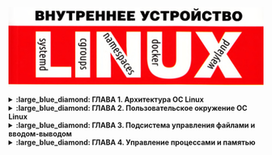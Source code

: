 <p align="center">
<img src="https://github.com/ikozhuhar/ketov/blob/main/img/ketov-linux.png">
</p>

<details>
<p><summary><b> :large_blue_diamond: ГЛАВА 1. Архитектура ОС Linux</b></summary></p>

Архитектура ОС Linux состоит из трех уровней: **Уровень пользователя**, **Уровень Ядра** и **Аппаратный уровень**. Два главных режима работы: `kernel space` и `user space`. Главное отличие между уровнем пользователя и ядра состоит в привилегиях доступа к аппаратных ресурсам памяти и устройствам ввода-вывода, к которым разрешен полный доступ из режи­ма ядра и ограниченный доступ из режима пользователя.



#### :diamond_shape_with_a_dot_inside: _Компоненты User Space_

**Kernel space** обеспечивает распределение ресурсов между пользователями и предоставляет базовый интерфейс для доступ к ресурсам.

Функции ядра доступны в **user mode** с помощью системных вызовов. **Системные вызовы** выполняются в ядре, а вызывается из **user space** с помощью библиотеки **libc.so**. 

Функции выполняющиеся в **user space** доступны с помощью библиотечных вызовов и выполняются в самих библиотеках, например, **libz.so** и  **libbz2.so**



#### :diamond_shape_with_a_dot_inside: _Компоненты Ядра_

Компоненты Ядра в основном обеспечивают распределение ресурсов, что приводит к появлению **менеджеров** или под­систем управления _процессов_, _памяти_, _ввода-вывода_ и _менеджера файловой системы_.

- **Менеджер (подсистема) процессов** распределяет время ЦП между выполняющимися задачами.

- **Менеджер (подсистема) ввода-вывода** распределяет доступ к устройствам ввода-вывода между процессоми.

- **Менеджер (подсистема) памяти** распределяет пространство ОЗУ между процессами.

- **Файловый (подсистема) Менеджер** предоставляет процессам интерфейс файлового доступа к дискам (hdd). **Особое значение** менеджера файлов состоит в том, что с помощью файлового интерфейса процессам предоставляется доступ к другим подсистемам. Например, доступ к CD/DVD-накопителя через `/dev/sr0`, к мыши через `/dev/input/mouse`. Доступ к физ памяти через /dev/mem, доступ процессов к страницам памяти друг друга через `/proc/PID/mem`, а доступ к обнаруженным Ядром устройств через псевдофайловую систему `sysfs` каталога `/sys`.

Кроме указанных задач все менеджеры в совокупности предоставляют процессам средства межпроцессорного взаимодействия, такие как **сигналы**, **каналы**, **сокеты** и **разделяемая память**.



#### :diamond_shape_with_a_dot_inside: _Аппаратный уровень_

**Аппаратный уровень** состоит из всех периферийных устройств, таких как оперативная память, жесткий диск, процессор и т.д.



#### :diamond_shape_with_a_dot_inside: _Трассировка системных и библиотечных вызовов_

Для наблюдения за обращениями программ к услугам ядера, т. е. за системными вызовами, служит утилита `strace`, предна­значенная для трассировки — построения трасс выполнения той или иной программы.

![image](https://github.com/user-attachments/assets/b737c689-cfc7-49db-93cd-9d501537e0f0)



#### :diamond_shape_with_a_dot_inside: _Резюме_

Архитектура ОС Linux состоит из трех уровней: уровня пользователя, уровня ядра и аппаратного уровня. Уровни взаимодействуют между собой с помощью интерфейсов. В качестве интерфейса между уровнем пользователя и уровнем ядра выступают - **системные вызовы**. Они позволяют программам выполнять низкоуровневые операции, которые требуют привилегий ядра.

**Примеры системных вызовов:**

**Файловые операции**: open() (открытие файла), read() (чтение данных из файла), write() (запись данных в файл), close() (закрытие файла).  
**Процессные операции**: fork() (создание нового процесса путём клонирования текущего процесса), exec() (замена текущего процесса новым процессом), wait() (ожидание завершения дочернего процесса).  
**Операции с памятью**: brk() (изменение размера сегмента данных процесса), mmap() (отображение файлов или устройств в память).  
**Сетевые операции**: socket() (создание нового сокета), bind() (привязка сокета к адресу), listen() (ожидание соединений на сокете), accept() (принятие входящего соединения).

Интерфейсом между уровнем ядра и аппаратным уровнем выступают **драйверы устройств**. Ядро обрабатывает аппаратные прерывания, сигналы, поступающие от периферии, процессора, памяти и так далее. Кроме того, **система управления устройствами** на уровне ядра действует как низкоуровневый интерфейс между оборудованием и операционной системой.

![image](https://github.com/user-attachments/assets/d8cda107-d0c9-4377-93d7-7f70d5fd13a3)
![image](https://github.com/user-attachments/assets/65ec448f-06e7-4233-a62c-4e3f927dbf5b)
![image](https://github.com/user-attachments/assets/9ec41b9e-aef4-48fb-b026-068bc4871735)

</details>





<details>
<p><summary><b> :large_blue_diamond: ГЛАВА 2. Пользовательское окружение ОС Linux</b></summary></p>

На персональных ПК, для взаимодействия с пользователем используется клавиатура, видео-адаптер и монитор, которые формируют консоль. Консоль используется драйвером виртуальных интерфейсов для организации нескольких физических терминалов.

Узнать имя текущего терминала (а точнее, имя спец файла устройства) можно командой `tty`, а список всех терминальных входов пользователей - команды `users`, `who`, `w`.

![image](https://github.com/user-attachments/assets/f2ee75e7-aa0e-4f72-98d2-193ef98d287b)
![image](https://github.com/user-attachments/assets/865566e4-7a8f-40fe-9126-f8bb68870b40)

### [:diamond_shape_with_a_dot_inside:](#toc) Пользователи и группы

```ruby
finger ikozhuhar
```

![image](https://github.com/user-attachments/assets/5cba7054-6762-47c1-8386-d48d57eec97b)

</details>






<details>
<p><summary><b> :large_blue_diamond: ГЛАВА 3. Подсистема управления файлами и вводом-выводом</b></summary></p>

Linux, базируются на одной универсальной идее о том, что информация есть файл, откуда бы эта информация в систему ни поступала. При помощи файлов обеспечивается доступ к информации на устройствах хранения, к информации с устройств связи принимаемой в реальном времени, информации из любых других источников.

- **Одни файлы обеспечивают доступ к информации**, хранимой на разнообразных носителях: магнитных дисках и дискетах, оптических CD/DVD/BD, твердотельных «дисках» и пр.
- **Другие файлы обеспечивают доступ к информации**, поступающей из/в устройств ввода-вывода — клавиатур, манипуляторов «мышь», тачпадов, сенсорных экранов, последовательных и параллельных портов, видеокамер, звуковых карт и пр.
- **Особенные файлы обеспечивают доступ к информации** о сущностях ядра операционной системы (процессы, нити, модули, драйвера и пр.).

<br/>

### [:diamond_shape_with_a_dot_inside:](#toc) 3.1 Путевые имена файлов

Например, 
- Каталог `/bin (binary)` предназначен для системных программ общего назначения.
- Каталог `/usr/bin` - предназначен для прикладных программ общего назначения.
- Каталог `/usr/local/bin` - предназначен для локально установленных прикладных программ общего назначения, а каталог `bin` внутри домашних каталогов пользователей - для программ персонального назначения.
- Каталоги `/sbin`, `/usr/sbin`, `/usr/local/sbin` - предназначены для программ системного администрирования, системных прикладных, и локально установленных. Расшифровываются каталоги как `superuser binary`.
- Каталог `/home` является контейнером домашних каталогов пользователей.
- Каталог `/var` предназначен для динамических данных таких как логи и почта, а каталог `/tmp` для временных файлов.
- Каталоги `/dev`, `/proc`, `/sys` содержат специальные файлы устройств и файлы псевдофайловых систем `proc` и `sysfs`

<br />

### [:diamond_shape_with_a_dot_inside:](#toc) 3.2 Типы файлов

Файлы различаются по типам указывающим источник информации:

- **Обычные файлы** и каталоги обеспечивают хранение информации на разных носителях.
- **Специальные файлы** позволяют обмениватся информацией с разными аппаратными устройствами ввода-вывода.
- **Именнованые каналы и файловые сокеты** предназначены для обмена информацией между процессом одной программы и процессами других программ.

Символом `-` обозначается обычный файл, символом `b` или `с` — специальные файлы блочного (`block`) или символьного (`character`) устройства, символом `р` — именованный канал (`pipe`), символом `s` - сокет (socket), а символом `I` — символическая ссылка (`link`).

**Обычные файлы** хранят в себе пользовательскую информацию: текст, изображения, звук, видео и прочие данные в виде набора байтов.

```ruby
file /usr/share/man/man1/file.1.gz
file 72fc0484-9d38-4743-a48f-97bcf4caf061.jpeg
```

![image](https://github.com/user-attachments/assets/caf8ff09-ac5a-4b17-9c42-5e93cb4a342c)


**Каталоги** в отличии от файлов содержат в себе таблицу имен файлов и соответствующих им номеров индексных дескрипторов (`inode`). Каждый `inode` содержит метаданные и список стандартных свойств файла и его местоположение в файловой системе. Полный набор метаданных позволяет получить команда `stat`.

```ruby
ls -ai
stat .profile
```

![image](https://github.com/user-attachments/assets/a5c3408b-66fa-4788-9f6f-68464c78a501)

<br>

### Ссылки

**Жёсткая ссылка** это два разных имени указывающие на одни и те же метаданные. При добавлении нового имени файла в метаданных увеличивается счётчик количества имён. При удалении, сначала удаляется имя файла, потом именьшается счётчик и только после этого высвобожжаются метаданные. Удаление не происходит _вообще_ если у файла остались имена (жёсткие сылки) и не происходит сразу если файл открыт каким-то процессом. Помиотреть кем открыт файл можно командой `lsof astra-linux-l.3-special-edition-snolensk-disk3-devel.iso`

**Чтобы создать жёсткую ссылку в Linux, нужно использовать команду ln без опции -s.**

Синтаксис команды: `ln целевой_файл имя_жёсткой_ссылки.`

Например, чтобы создать жёсткую ссылку с именем `hardlinktofile` на файл `myfile.txt`, нужно выполнить команду `ln myfile.txt hardlinktofile`.

Ограничением жёсткой ссылки является её локальность в рамках своей файловой системы в силу значимости номеров индексных дескрипторов(`inode`).

Для преодоления этого ограничения существуют символические ссылки, которые содержат в себе путевое имя к целевого файлу. В случае удаления целевого файла символическая ссылка будет указывать в _никуда_ и называться **сиротой**.

**Чтобы создать символическую ссылку в Linux, нужно использовать команду ln с опцией -s.**

**Для создания ссылки на файл** нужно открыть терминал и ввести команду: `ln -s source_file symbolic_link`. В строке `source_file` указать имя существующего файла, для которого нужно создать символическую ссылку, а `symbolic_link` — имя самой ссылки. Если не указать второе имя, команда `ln` создаст новую ссылку в текущей папке.

**Для создания ссылки на папку** команда такая же, только первым параметром указывается имя папки, а вторым — ссылка. Например, чтобы создать символическую ссылку из папки `/mnt/my_drive/movies` в папку `~/my_movies`, нужно ввести `ln -s /mnt/my_drive/movies ~/my_movies`.

Чтобы убедиться, что символическая ссылка создана успешно, можно ввести команду `ls -l symbolic_link`. 

<br>

### Специальные файлы устройств

Специальные файлы предназначены для ввода и вывода данных с аппаратных устройств. Настоящую работу по вводу-выводу делает **драйвер**, а специальные файлы являются "порталами" связи с драйверами. Различают символьные и блочные специальные файлы устройств.

**Блочные специальные файлы** — это тип файлов в UNIX-подобных операционных системах, которые обеспечивают буферизованный доступ к аппаратным компонентам, таким как жёсткие диски, съёмные носители и т.д..

Они используются для передачи данных, разделённых на пакеты фиксированной длины — блоки, размером 512, 1024, 4096 или 8192 байтов. Типичным примером подобных устройств являются магнитные диски.

В Linux **блочные файлы** обозначаются буквой `b`, а символьные — буквой `c`. Они находятся в каталоге `/dev` (`от англ. devices — устройства`), который содержит интерфейсы работы с драйверами ядра. 

**Символьные специальные файлы** обеспечивают небуферизованный доступ к ядру и аппаратным компонентам, таким как клавиатура, монитор, принтеры. Это значит, что они могут передавать за раз лишь один символ.

Примерами таких устройств являются терминалы (в том числе, системная консоль), последовательные устройства, некоторые виды магнитных лент.

Для символьных файлов предусмотрена буква `c (character)`. Определить их можно по первому символу в выводе команды `ls -l`.

Специальные файлы не хранят данные на диске, а только передают их между процессами и устройствами. Поэтому размер специальных файлов всегда равен нулю.

**Все драйверы ядра** пронумерованы главными (`major`) числами, а аппаратные устройства, находящиеся под их управлением, дополнительными (`minor`) числами.

**Major и minor числа нужны для идентификации устройств в операционной системе Linux.**

![image](https://github.com/user-attachments/assets/6cfc4b0f-24a3-4b9e-988a-bbe5d32f2d55)

https://www.kernel.org/doc/Documentation/admin-guide/devices.txt

**Major число** указывает, какой драйвер используется для доступа к оборудованию. Каждому драйверу назначается уникальный `major` номер, все файлы устройств с одинаковым `major` номером управляются одним и тем же драйвером.

**Minor число** используется драйвером для различения между различными устройствами, которые он контролирует. Например, если у жёсткого диска четыре раздела, то у каждого раздела будут отдельные `minor` номера, в то время как `major` число будет одним, потому что для всех разделов используется один и тот же драйвер хранилища.

Таким образом, **major число определяет тип устройства, а minor число — конкретное устройство в рамках этого типа**. 

```ruby
# Показывает драйверы и другие модули, которые загружены в данный момент
lsmod

# Информация о заданном модуле
modinfo
```

<br>

### Именованные каналы и файловые сокеты

Именованные каналы и файловые сокеты являются простейшими средствами межпроцессного взаимодействия (IPC, InterProcess Communication) и служат программам для обмена информацией между собой.

**Каналы и сокеты** используют для передачи данных от процесса к процессу оперативную память ядра операционной системы, а не память накопителя, как обычные файлы.

Основное отличие **именованного канала** от **сокета** состоит в способе передачи данных. Через именованный канал организуется однонаправленная (симплексная) передача без мультиплексирования, а через сокет — двунаправленная (дуплексная) мультиплексированная передача.

**Именованный канал** обычно используют при взаимодействии процессов по схеме «поставщик — потребитель» (producer-consumer), когда один потребитель принимает информацию от одного поставщика. Например, программы `halt(8)`, `shutdown(8)`, `reboot(8)`, `poweroff(8)` и `telinit(8)` передавали ранее посредством именованного канала `/dev/initctl` команды перезагрузки, выключения питания и другие диспетчеру `init(8)1`, который и выполнял соответствующие действия.

**Сокет используют** при взаимодействии по схеме «клиент — сервер» (client-server), т. е. один сервер принимает и отправляет информацию от многих и ко многим (одновременно) клиентам. Например, в целях сбора событий, службы операционной системы `сгоn(8)`, служба печати `cupsd(8)` и `logger(1)` передают посредством файлового сокета `/dev/log` сообщения о событиях службе журнализации `systemd-journald(8)`.

<br>

### [:diamond_shape_with_a_dot_inside:](#toc) 3.3 Файловые дескрипторы

**Файловый дескриптор — это натуральное число, которое является идентификатором потока ввода-вывода**. Дескриптор может быть связан с файлом, каталогом, сокетом. 

Основными операциями, предоставляемыми ядром программам для работы с файлами, являются системные вызовы (интерфейсами) `open(2)`, `read(2)`, `write(2)` и `close(2)`. Эти системные вызовы предназначены для открытия и закрытия файла, для чтения из файла и записи в файл. Дополнительный системный вызов `ioctl(2) (input output control)` используется для управления драйверами устройств и, как следствие, применяется в основном для специальных файлов устройств.

При запросе процесса на открытие файла системным вызовом `ореn(2)` для запросившего процесса создается так называемый **файловый дескриптор** (описатель, от англ, descriptor). Файловый дескриптор «содержит» информацию, описывающую файл, например `inode` файла, номера `major` и `minor` устройства, на котором располагается файловая система файла, режим открытия файла и прочую служебную информа­ цию. При последующих операциях `read(2)` и `write(2)` доступ к самим данным файла происходит с использованием файлового дескриптора.

Когда процесс открывает файл или устройство, операционная система создаёт дескриптор файла для отслеживания открытого ресурса. Этот дескриптор служит ссылкой, через которую процесс может читать, записывать или управлять этим ресурсом.

По умолчанию Unix-оболочки связывают файловый дескриптор `0` с потоком стандартного ввода (клавиатура), файловый дескриптор `1` — с потоком стандартного вывода (терминал), и файловый дескриптор `2` — со стандартным выводом ошибок (диагностические и отладочные сообщения, информация об ошибках). 

```ruby
lsof -p $$
```

![image](https://github.com/user-attachments/assets/12ab8a1f-f18c-405b-bea3-ca741dee8246)

<br>

### [:diamond_shape_with_a_dot_inside:](#toc) 3.4 Файловые системы

#### Дисковые файловые системы

Разные файловые системы fs(5), как упоминалось ранее, предназначены для хранения информации на внешних носителях и преследуют различные цели, например обеспечивают надежное хранение. До сих пор носителями информации являются магнитные или оптические диски,- благодаря чему файловые системы, размещаемые на них, зачастую называются «дисковыми» файловыми системами.

В Linux на текущий момент времени используются «родные» файловые системы Ext2, Ext3 и Ext4, специально разработанные ReiserFS и Reiser4, а также заимствованные XFS и JFS.

Для CD/DVD-дисков, применяются файловые системы ISO 9660 и udf. Для USB-flash-накопителей в используются заимствованные файловые системы FAT и NTFS в силу использования этих накопителей как мобильных средств переноса данных между разными компьютерами с различными операционными системами.

### Сетевые файловые системы

Сетевые файловые системы, равно как и дисковые, обеспечивают хранение информации на внешнем носителе, которым в этом случае выступает файловый сервер, доступный по протоколу NFS, CIFS/SMB.

Одноименные файловые системы nfs и cifs/smb используются для монтирования файлов сервера в дерево каталогов клиента 

```ruby
mount -t nfs 182.168.1.16:/share/video /mnt/nas/video
mount -t cifs -о usernane=guest //182.168.1.10/share/photos /mnt/nas/photos
```

#### Специальные файловые системы

Развитие идеи файла как единицы обеспечения доступа к информации привело к тому, что абстракцию файловой системы перенесли и на другие сущности, доступ к которым стал организовываться в виде иерархии файлов. **Например, информацию о процессах, нитях и прочих сущностях ядра** операционной системы и используемых ими ресурсах предоставляет программам виде файлов **псевдофайловая система ргос(5)**. Таким же образом, **информацию об аппаратных, устройствах,
обнаруженных ядром** операционной системы на шинах PCI, USB  SCSI и пр., предоставляет **псевдофайловая система sysfs**.

```ruby
# Псевдофайловая система procfs
strace -fe open,openat uptime
cat /proc/uptime
cat /proc/loadavg

# Псевдофайловая система sysfs
strace -fe open,openat Ispci -nn
```

#### Внеядерные файловые системы

Для реализации «файлового» доступа к произвольным источниками информации используются так называемые «внеядерные» файловые системы FUSE (Filesystem in USErspace), реализуемые не ядерными модулями файловых систем (как ext4, nfs, ргос и пр.), а обычными программами, запущенными в обычных процессах и работающими вне ядра.

В примере из листинга 3.26 показано, как можно без распаковки смонтировать сжатый архив исходных текстов ядра linux-4.2.3.tar.xz и прочитать отдельный файл fuse.txt.

```ruby
wget https://cdn.kernel.org/pub/linux/kernel/v5.x/linux-5.3.9.tar.xz
file llnux-5.3.9.tar.xz
archivemount ltnux-5.3.9.tar.xz ~/mnt/archive
less linux-5.3.9/Docunentation/filesystems/fuse.txt
```

При помощи сетевого протокола SSH можно смонтировать часть дерева каталогов (домашний каталог пользователя jake) с удаленного узла jake@grex.org в каталог ~/mnt/net локального дерева каталогов.

```ruby
sshfs jake@grex.org: ~/mnt/net
```

В примере из листинга 3.29 показано, как можно монтировать файловые системы fuse друг поверх друга в стек — смонтировать содержимое дерева каталогов FTP-сервера mirror.yandex.ru, далее смонтировать содержимое ISO-образа FreeBSD-12.1-RELEASE-and64-dvdl.iso, а затем смонтировать архив исходных текстов src.txz. При чтении файла страницы руководства ls.l файловые системы будут прозрачно и на лету (!) извлекать файл из архива, архив из образа и образ с сервера без предварительных скачиваний и распаковываний.

```ruby
curlftpfs mirror.yandex.ru ~/mnt/net
fuseiso -/mt/rat/firafed/relBBSBs/ISD-]MflfE/12.VFreEBSD-32.l-FBflfiE-ard64-cKdl.iso ~/mt/ad
archivenount ~/mnt/cd/usr/freebsd-dist/src.txz ~/mnt/archive
```

#### Семантика режима доступа разных типов файлов

Права доступа `г, w, х` д л я обычных файлов представляются чем-то интуитивно понятным, но для других типов файлов это не совсем так. Например, каталог содержит список имен файлов, поэтому право `w` для каталога — это право записи в этот список и право стирания из этого списка, что трансформируется в право удаления файлов из каталога и создания файлов в каталоге. Аналогично, право `r` для каталога — это право просмотра списка имен его файлов. И наконец, право `х` для каталога является правом прохода в каталог, т. е. позволяет обращаться к файлам внутри каталога по их имени.

Для жестких ссылок права доступа не существуют вовсе — они просто являются теми же правами, что и права целевого файла, в силу того что права доступа хранятся в метаданных. Для символических ссылок семантика прав сохранена такой же, как и у жестких ссылок, с тем лишь различием, что права символических ссылок существуют отдельно от целевых файлов, но никогда не проверяются (см. symlink(7)). Для изменения прав доступа самих символических ссылок даже не существует специальной команды — при использовании chmod(1) со ссылкой всегда будут изменяться права целевого файла.

Для специальных файлов устройств, именованных каналов и сокетов право `х` не определено, а права `r` и `w` стоит воспринимать как права ввода и вывода информации на устройство и как права передачи и приема информации через средство взаимодействия.


<br>

### [:diamond_shape_with_a_dot_inside:](#toc) 3.5. Дискреционное разграничение доступа

**Дискреционные механизмы разграничения доступа** используются для разграничения прав доступа процессов как обычных пользователей, так и для ограничения прав системных программ (например, служб операционной системы), которые работают от лица псевдопользовательских учетных записей.

**По умолчанию пользователем-владельцем файла** становится пользователь, создавший файл, а группой-владельцем файла становится его первичная группа. Изменить пользователя-владельца файлов может только суперпользователь root при помощи команды chown(1), а группу-владельца — владелец файла при помощи команды chgrp(l), но только на ту к которой он сам принадлежит.

**Проверка режима** доступа при операциях с файлами проверяется «слева направо» до первого совпадения. Если пользователь, осуществляющий операцию с файлом, является его владельцем, тогда используются только права владельца. В противном случае проверяется членство пользователя, осуществляющего операцию с файлом, в группе-владельцев файла, и тогда используются только права группы-владельцев. В других случаях используются права для всех остальных, а для суперпользователя root вообще никакие проверки не осуществляются.

Назначается режим доступа файлов при их создании программой, создавшей файл, исходя из назначения файла, но с учетом пожеланий (точнее, нежеланий) пользователя. Пользователь может выразить свое нежелание назначать вновь создаваемым файлам те или иные права доступа для тех или иных субъектов, установив так называемую реверсивную маску доступа:

```ruby
umask
umask -S
unask g-w,o-rwx
```

Изменять режима доступа разрешено непосредственному пользователю — владельцу файла, но не членами группы-владельцев.


#### Семантика режима доступа разных типов файлов

Права доступа `г`, `w`, `х` для обычных файлов представляются чем-то интуитивно понятным, но для других типов файлов это не совсем так. Например, каталог содержит список имен файлов, поэтому право `w` для каталога — это право записи в этот список и право стирания из этого списка, что трансформируется в право удаления файлов из каталога и создания файлов в каталоге. Аналогично, право `r` для каталога — это право просмотра списка имен его файлов. И наконец, право `х` для каталога является правом прохода в каталог, т. е. позволяет обращаться к файлам внутри каталога по их имени.

**Для жестких ссылок** права доступа не существуют вовсе —; они просто являются теми же правами, что и права целевого файла, в силу того что права доступа хранятся в метаданных. **Для символических ссылок** семантика прав сохранена такой же, как и у жестких ссылок, с тем лишь различием, что права символических ссылок существуют отдельно от целевых файлов, но никогда не проверяются (см. symlink(7)). Для изменения прав доступа самих символических ссылок даже не существует специальной команды — при использовании chmod(l) со ссылкой всегда будут изменяться права целевого файла.

**Для специальных файлов устройств**, именованных каналов и сокетов право `х` не определено, а права `г` и `w` стоит воспринимать как права ввода и вывода информации на устройство и как права передачи и приема информации через средство взаимодействия.

### [:fire] Дополнительные атрибуты

Помимо базовых прав доступа `г`, `w` и `х`, для решения отдельных задач разграничения доступа используют дополнительные атрибуты `s`, Set user/group ID (`SUID` Set User ID или `SGID`, Set Group ID) — **атрибут неявного делегирования полномочий** и `t`, `sTicky` — «липучка», **атрибут ограниченного удаления**.

Типичной задачей, требующей неявного делегирования полномочий, является проблема невозможности изменения пользователями свойств своих учетных записей, которые хранятся в двух файлах-таблицах — `passwd(5)` и `shadow(5)`, доступных на запись (и чтение) только суперпользователю `root`. Однако команды `passwd(1)`, `chsh(1)` и `chfn(1)`, будучи запущены обычным пользователем, прекрасно изменяют пароль в таблице `/etc/shadow` и свойства пользовательской записи в таблице `/etc/passwd` за счет передачи полномочий пользователя — владельца программы тому пользователю, который ее запускает.

```ruby
ls -la /etc/passwd /etc/shadow
ls -la /usr/bin/passwd /usr/bin/chfn
```

За счет использования атрибута `SUID` получается, что пользователям, запускающим программы `chfn(1)`, `chsh(1)` и `passwd(1)`, для их исполнения временно делегируются права владельца этих программ **(суперпользователя root)** так, как будто сам суперпользователь их запустил.

Именно за счет механизма `SUID/SGID` различные команды позволяют обычным, непривилегированным пользователям, выполнять сугубо суперпользовательские действия. Так, например, `su(1)` и `sudo(1)` позволяют выполнять команды одним пользователям от лица других пользователей, `mount(8)`, `umount(8)` и `fusermount(l)` — монтировать и размонтировать файловые системы, `ping(8)` и` traceroute(l)` — выполнять диагностику сетевого взаимодействия, `at(1)` и `crontab(1)` — сохранять в «системных» каталогах отложенные и периодические задания, и т. д

Однако для каталогов атрибут `SGID` имеет совсем другой смысл. По умолчанию владельцем файла становится тот пользователь (и его первичная группа), который запустил программу, создавшую файл. Но для файлов, создаваемых в «общих» для какой-то группы пользователей, каталогах, логичнее было бы назначать группой-владельцем создаваемых файлов эту общую группу.

```ruby
bubblegum@ubuntu:~$ cd /srv/kingdon
bubblegum@ubuntu:/srv$ id
uid=1005(bubblegum) gid=1005(bubblegum) rpynnw=1005(bubblegum),1007(candy)

bubblegum@ubuntu:/srv/kingdom$ chgrp candy .
bubblegum@ubuntu:/srv/klngdom$ chmod g-ws .
bubblegum@ubuntu:/srv/kingdom$ Is -Id .
```

В примере выше за счет SGID-атрибута каталога владельцем всех файлов, помещаемых в этот каталог, автоматически назначается группа-владелец самого каталога, а создатель (владелец) файла может теперь назначать нужные права доступа для всех членов этой группы к своему файлу — либо неявно при помощи реверсивной маски `(umask)` доступа, либо явно при помощи команды `chmod(1)`

**sTicky атрибут-«липучка»** `t (sTicky)` служит для ограничения действия базового разрешения `w` записи в каталоге. Например, временный каталог `/tmp` предназначается для хранения временных файлов любых пользователей и поэтому доступен на запись всем пользователям. Однако право записи в каталог дает возможность не только создавать в нем новые файлы, но и удалять любые существующие файлы (любых пользователей), что совсем не кажется логичным. Именно атрибут `t` ограничивает возможность удалять чужие файлы, т. е. файлы, не принадлежащие пользователю, пытающемуся их удалить.

```ruby
finn@ubuntu:/srv/kingdom$ id
uid=1001(finn) gid=1001(finn) rpynnbt=1001(flnn),1007(candy)
finn@ubuntu:/srv/klngdan$ ls -la

bubblegum@ubuntu:/srv/kingdom$ chmod +t .
bubblegum@ubuntu:/srv/klngdom$ touch bananaguard1

finn@ubuntu:/srv/kingdom$ rm bananaguardl
rm: невозможно удалить «bananaguardl»: Операция не позволена
```




<br><br><br><br><br><br><br><br>










### Резюме

**Файловая система**

**Файловая система Linux** — это способ организации, **хранения и управления данными** на разных носителях информации: жёстких дисках, SSD, USB-накопителях и других устройствах хранения.

Она определяет, как данные сохраняются, читаются, изменяются и удаляются. Файловая система также управляет метаданными: именами файлов, их размерами, разрешениями доступа и временными метками. **В Linux на каждый раздел диска можно установить свою файловую систему**, которая определяет порядок и метод организации информации.

**В основе файловой системы Linux лежит иерархическая структура**, которая напоминает дерево. Все начинается с корневого каталога «/», который служит начальной точкой для всех других файлов и каталогов.

В Линукс ВСЕ есть файл. При помощи файлов обеспечивается доступ к информации на устройствах хранения (записанной ранее), информации с устройств связи (принимаемой из каналов связи в реальном времени), информации из любых других источников. Файл, таким образом, является единицей обеспечения доступа к информации.

Виды файлов:

1. Файлы доступа к информации, хранимой на разнообразных носителях: магнитных дисках и дискетах, оптических CD/DVD/BD, твердотельных «дисках» и пр.
2. Файлы доступа к информации, поступающей из/в устройств ввода-вывода — клавиатур, манипуляторов «мышь», тачпадов, сенсорных экранов, последовательных и параллельных портов, видеокамер, звуковых карт и пр.
3. Файлы доступа к информации о сущностях ядра операционной системы (процессы, нити, модули, драйвера и пр.).


Путевые имена файлов: 

- `/bin/, /usr/bin, /usr/local/bin` - системные программы общего назначения
- `/sbin, /usr/sbin, /usr/local/sbin` - super user binaries программы системного администрирования
- `/lib, /usr/lib, /usr/local/lib` - системные и прикладные библиотеки
- `/etc` - конфигурационные файлы
- `/home` - домашнии каталоги юзеров
- `/var` - хранилище динамических данных
- `/tmp` - хранилище временных файлов
- `/dev, /proc, /sys` - файлы устройств и файлы псевдофайловых систем `proc` и `sysfs`

Типы файлов

Файлы различаются по типам указывающим на источник информации. Вот некоторые из них:

1. **Обычные файлы (символ `-`)**. Это самый обычный тип файлов, который чаще всего используется. Сюда относятся данные, текст, исходный код программ, медиаматериалы и прочее.
2. **Именованные каналы (символ `p`)**. Необходимы для межпроцессного взаимодействия, позволяя одному процессу передавать данные другому.
3. **Файлы устройств** (символы `c` и `b`). Содержат в себе символьные (char devices) и блочные (block devices) файлы устройств, которые предоставляют внешние аппаратные устройства (например, HDD, принтеры и прочие).
4. **Ссылки**. Включают два типа ссылок. **Символические ссылки**, или «симлинки», функционируют как ярлыки, указывающие на другие файлы или папки. **Жёсткие ссылки**, в свою очередь, создают альтернативные пути доступа к одним и тем же физическим данным на диске.
5. **Каталоги**. Это своего рода папки, где хранятся ссылки на файлы и другие каталоги. Они помогают организовать данные, распределяя их по разным «отсекам», чтобы было легче найти нужную информацию.
6. **Сокеты**. Специальные файлы для обмена данными между разными процессами, как внутри одной системы, так и между разными компьютерами. Это своеобразные «почтовые ящики» для программ, через которые они могут «пересылать» друг другу информацию.
7. **Двери (Doors)**. Механизм в некоторых операционных системах, предназначенный для взаимодействия между программными процессами. 
</details>





<details>
<p><summary><b> :large_blue_diamond: ГЛАВА 4. Управление процессами и памятью</b></summary></p>



</details>
